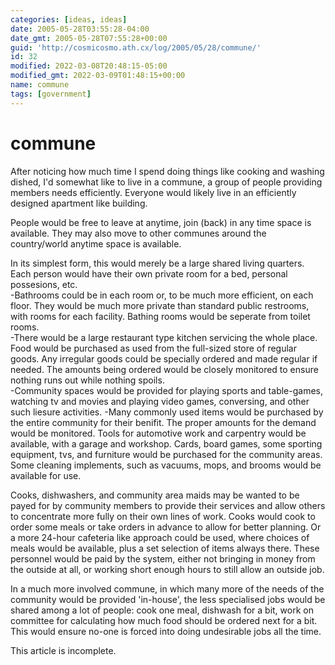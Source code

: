 ```yaml
---
categories: [ideas, ideas]
date: 2005-05-28T03:55:28-04:00
date_gmt: 2005-05-28T07:55:28+00:00
guid: 'http://cosmicosmo.ath.cx/log/2005/05/28/commune/'
id: 32
modified: 2022-03-08T20:48:15-05:00
modified_gmt: 2022-03-09T01:48:15+00:00
name: commune
tags: [government]
---
```


commune
=======

After noticing how much time I spend doing things like cooking and washing dished, I'd somewhat like to live in a commune, a group of people providing members needs efficiently.  Everyone would likely live in an efficiently designed apartment like building.

People would be free to leave at anytime, join (back) in any time space is available.  They may also move to other communes around the country/world anytime space is available.

In its simplest form, this would merely be a large shared living quarters.  Each person would have their own private room for a bed, personal possesions, etc.  
-Bathrooms could be in each room or, to be much more efficient, on each floor.  They would be much more private than standard public restrooms, with rooms for each facility.  Bathing rooms would be seperate from toilet rooms.  
-There would be a large restaurant type kitchen servicing the whole place.  Food would be purchased as used from the full-sized store of regular goods.  Any irregular goods could be specially ordered and made regular if needed.  The amounts being ordered would be closely monitored to ensure nothing runs out while nothing spoils.  
-Community spaces would be provided for playing sports and table-games, watching tv and movies and playing video games, conversing, and other such liesure activities.
-Many commonly used items would be purchased by the entire community for their benifit.  The proper amounts for the demand would be monitored.  Tools for automotive work and carpentry would be available, with a garage and workshop.  Cards, board games, some sporting equipment, tvs, and furniture would be purchased for the community areas.  Some cleaning implements, such as vacuums, mops, and brooms would be available for use.

Cooks, dishwashers, and community area maids may be wanted to be payed for by community members to provide their services and allow others to concentrate more fully on their own lines of work.  Cooks would cook to order some meals or take orders in advance to allow for better planning.  Or a more 24-hour cafeteria like approach could be used, where choices of meals would be available, plus a set selection of items always there.  These personnel would be paid by the system, either not bringing in money from the outside at all, or working short enough hours to still allow an outside job.

In a much more involved commune, in which many more of the needs of the community would be provided 'in-house', the less specialised jobs would be shared among a lot of people: cook one meal, dishwash for a bit, work on committee for calculating how much food should be ordered next for a bit.  This would ensure no-one is forced into doing undesirable jobs all the time.

This article is incomplete.
